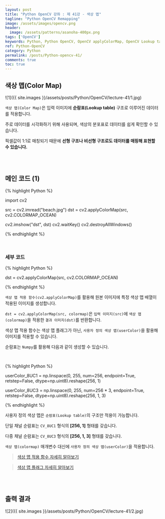 ```yaml
---
layout: post
title: "Python OpenCV 강좌 : 제 41강 - 색상 맵"
tagline: "Python OpenCV Remapping"
image: /assets/images/opencv.png
header:
  image: /assets/patterns/asanoha-400px.png
tags: ['OpenCV']
keywords: Python, Python OpenCV, OpenCV applyColorMap, OpenCV Lookup table
ref: Python-OpenCV
category: Python
permalink: /posts/Python-opencv-41/
comments: true
toc: true
---
```


## 색상 맵(Color Map)

![1]({{ site.images }}/assets/posts/Python/OpenCV/lecture-41/1.jpg)

`색상 맵(Color Map)`은 입력 이미지에 **순람표(Lookup table)** 구조로 이루어진 데이터를 적용합니다.

주로 데이터를 시각화하기 위해 사용되며, 색상의 분포표로 데이터를 쉽게 확인할 수 있습니다.

픽셀값이 1:1로 매칭되기 때문에 **선형 구조나 비선형 구조로도 데이터를 매핑해 표현할 수 있습니다.**

<br>
<br>

## 메인 코드 (1)

{% highlight Python %}

import cv2

src = cv2.imread("beach.jpg")
dst = cv2.applyColorMap(src, cv2.COLORMAP_OCEAN)

cv2.imshow("dst", dst)
cv2.waitKey()
cv2.destroyAllWindows()

{% endhighlight %}

<br>

### 세부 코드

{% highlight Python %}

dst = cv2.applyColorMap(src, cv2.COLORMAP_OCEAN)

{% endhighlight %}

`색상 맵 적용 함수(cv2.applyColorMap)`를 활용해 원본 이미지에 특정 색상 맵 배열이 적용된 이미지를 생성합니다.

`dst = cv2.applyColorMap(src, colormap)`은 `입력 이미지(src)`에 `색상 맵(colormap)`을 적용한 `결과 이미지(dst)`를 반환합니다.

색상 맵 적용 함수는 색상 맵 플래그가 아닌, `사용자 정의 색상 맵(userColor)`을 활용해 이미지를 적용할 수 있습니다.

순람표는 `Numpy`를 활용해 다음과 같이 생성할 수 있습니다.

<br>

{% highlight Python %}

userColor_8UC1 = np.linspace(0, 255, num=256, endpoint=True, retstep=False, dtype=np.uint8).reshape(256, 1)

userColor_8UC3 = np.linspace(0, 255, num=256 * 3, endpoint=True, retstep=False, dtype=np.uint8).reshape(256, 1, 3)

{% endhighlight %}

사용자 정의 색상 맵은 `순람표(Lookup table)`의 구조만 적용이 가능합니다.

단일 채널 순람표는 `CV_8UC1` 형식의 **[256, 1]** 형태를 갖습니다.

다중 채널 순람표는 `CV_8UC3` 형식의 **[256, 1, 3]** 형태를 갖습니다.

`색상 맵(colormap)` 매개변수 대신에 `사용자 정의 색상 맵(userColor)`을 적용합니다.

> [색상 맵 적용 함수 자세히 알아보기](https://076923.github.io/docs/applyColorMap)

> [색상 맵 플래그 자세히 알아보기](https://076923.github.io/docs/ColormapTypes)

<br>
<br>

## 출력 결과

![2]({{ site.images }}/assets/posts/Python/OpenCV/lecture-41/2.jpg)
